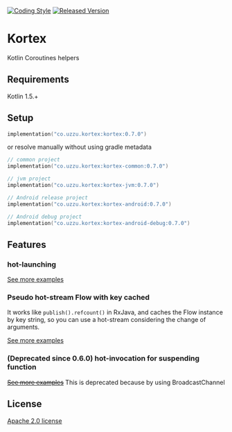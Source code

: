[![Coding Style][ktlint-img]][ktlint] [![Released Version][maven-img]][maven]

# Kortex

Kotlin Coroutines helpers

## Requirements

Kotlin 1.5.+

## Setup

```kotlin
implementation("co.uzzu.kortex:kortex:0.7.0")
```

or resolve manually without using gradle metadata

```kotlin
// common project
implementation("co.uzzu.kortex:kortex-common:0.7.0")

// jvm project
implementation("co.uzzu.kortex:kortex-jvm:0.7.0")

// Android release project
implementation("co.uzzu.kortex:kortex-android:0.7.0")

// Android debug project
implementation("co.uzzu.kortex:kortex-android-debug:0.7.0")
```

## Features

### hot-launching

[See more examples](subprojects/core/src/jvmTest/kotlin/co/uzzu/kortex/HotLaunchJvmTest.kt)

### Pseudo hot-stream Flow with key cached

It works like `publish().refcount()` in RxJava, and caches the Flow instance by key string, so you can use a hot-stream considering the change of arguments.

[See more examples](https://github.com/uzzu/kortex/blob/main/subprojects/core/src/jvmTest/kotlin/co/uzzu/kortex/KeyedSingleSharedFlowJvmTest.kt)

### (Deprecated since 0.6.0) hot-invocation for suspending function

~~[See more examples](subprojects/core/src/jvmTest/kotlin/co/uzzu/kortex/HotInvocationJvmTest.kt)~~ This is deprecated because by using BroadcastChannel

## License

[Apache 2.0 license](LICENSE.txt)

[ktlint-img]: https://img.shields.io/badge/code%20style-%E2%9D%A4-FF4081.svg
[ktlint]: https://ktlint.github.io/
[maven-img]: https://img.shields.io/maven-central/v/co.uzzu.kortex/kortex.svg?maxAge=2000
[maven]: https://search.maven.org/search?q=g:co.uzzu.kortex

